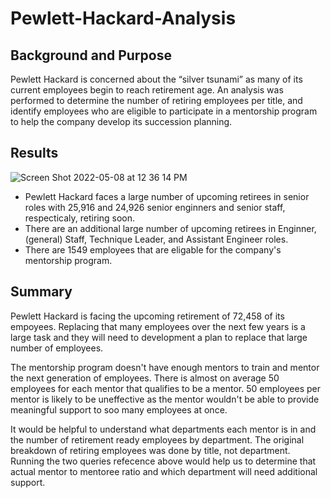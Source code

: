 # Pewlett-Hackard-Analysis
## Background and Purpose
Pewlett Hackard is concerned about the “silver tsunami” as many of its current employees begin to reach retirement age. An analysis was performed to determine the number of retiring employees per title, and identify employees who are eligible to participate in a mentorship program to help the company develop its succession planning.

## Results
![Screen Shot 2022-05-08 at 12 36 14 PM](https://user-images.githubusercontent.com/101379969/167312780-d4a288ac-6160-42fa-8323-1ffcaf7cd325.png)
* Pewlett Hackard faces a large number of upcoming retirees in senior roles with 25,916 and 24,926 senior enginners and senior staff, respecticaly, retiring soon.
* There are an additional large number of upcoming retirees in Enginner, (general) Staff, Technique Leader, and Assistant Engineer roles.
* There are 1549 employees that are eligable for the company's mentorship program.

## Summary
Pewlett Hackard is facing the upcoming retirement of 72,458 of its empoyees. Replacing that many employees over the next few years is a large task and they will need to development a plan to replace that large number of employees.

The mentorship program doesn't have enough mentors to train and mentor the next generation of employees. There is almost on average 50 employees for each mentor that qualifies to be a mentor. 50 employees per mentor is likely to be uneffective as the mentor wouldn't be able to provide meaningful support to soo many employees at once.

It would be helpful to understand what departments each mentor is in and the number of retirement ready employees by department. The original breakdown of retiring employees was done by title, not department. Running the two queries refecence above would help us to determine that actual mentor to mentoree ratio and which department will need additional support.
